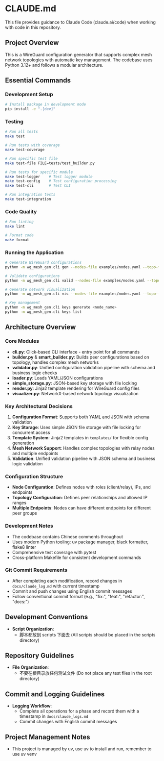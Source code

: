 # CLAUDE.md

This file provides guidance to Claude Code (claude.ai/code) when working with code in this repository.

## Project Overview

This is a WireGuard configuration generator that supports complex mesh network topologies with automatic key management. The codebase uses Python 3.12+ and follows a modular architecture.

## Essential Commands

### Development Setup
```bash
# Install package in development mode
pip install -e ".[dev]"
```

### Testing
```bash
# Run all tests
make test

# Run tests with coverage
make test-coverage

# Run specific test file
make test-file FILE=tests/test_builder.py

# Run tests for specific module
make test-logger    # Test logger module
make test-config    # Test configuration processing
make test-cli       # Test CLI

# Run integration tests
make test-integration
```

### Code Quality
```bash
# Run linting
make lint

# Format code
make format
```

### Running the Application
```bash
# Generate WireGuard configurations
python -m wg_mesh_gen.cli gen --nodes-file examples/nodes.yaml --topo-file examples/topology.yaml --output-dir out

# Validate configurations
python -m wg_mesh_gen.cli valid --nodes-file examples/nodes.yaml --topo-file examples/topology.yaml

# Generate network visualization
python -m wg_mesh_gen.cli vis --nodes-file examples/nodes.yaml --topo-file examples/topology.yaml --output topology.png

# Key management
python -m wg_mesh_gen.cli keys generate <node_name>
python -m wg_mesh_gen.cli keys list
```

## Architecture Overview

### Core Modules
- **cli.py**: Click-based CLI interface - entry point for all commands
- **builder.py** & **smart_builder.py**: Builds peer configurations based on topology, handles complex mesh networks
- **validator.py**: Unified configuration validation pipeline with schema and business logic checks
- **loader.py**: Loads YAML/JSON configurations
- **simple_storage.py**: JSON-based key storage with file locking
- **render.py**: Jinja2 template rendering for WireGuard config files
- **visualizer.py**: NetworkX-based network topology visualization

### Key Architectural Decisions
1. **Configuration Format**: Supports both YAML and JSON with schema validation
2. **Key Storage**: Uses simple JSON file storage with file locking for concurrent access
3. **Template System**: Jinja2 templates in `templates/` for flexible config generation
4. **Mesh Network Support**: Handles complex topologies with relay nodes and multiple endpoints
5. **Validation**: Unified validation pipeline with JSON schema and business logic validation

### Configuration Structure
- **Node Configuration**: Defines nodes with roles (client/relay), IPs, and endpoints
- **Topology Configuration**: Defines peer relationships and allowed IP ranges
- **Multiple Endpoints**: Nodes can have different endpoints for different peer groups

### Development Notes
- The codebase contains Chinese comments throughout
- Uses modern Python tooling: uv package manager, black formatter, flake8 linter
- Comprehensive test coverage with pytest
- Cross-platform Makefile for consistent development commands

### Git Commit Requirements
- After completing each modification, record changes in `docs/claude_log.md` with current timestamp
- Commit and push changes using English commit messages
- Follow conventional commit format (e.g., "fix:", "feat:", "refactor:", "docs:")

## Development Conventions

- **Script Organization**:
  - 脚本都放到 scripts 下面去 (All scripts should be placed in the scripts directory)

## Repository Guidelines

- **File Organization**:
  - 不要在根目录放任何测试文件 (Do not place any test files in the root directory)

## Commit and Logging Guidelines

- **Logging Workflow**:
  - Complete all operations for a phase and record them with a timestamp in `docs/claude_logs.md`
  - Commit changes with English commit messages

## Project Management Notes
- This project is managed by uv, use uv to install and run, remember to use uv venv